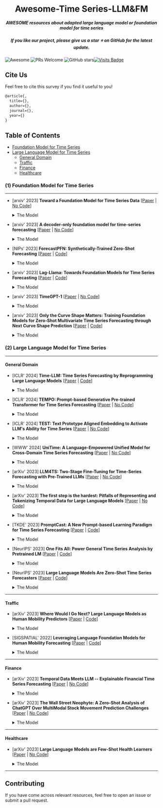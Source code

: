 <h1 align="center"> Awesome-Time Series-LLM&FM</h2>
<h5 align="center">AWESOME resources about adapted large language model or foundation model for time series</h5>

<h5 align="center"> If you like our project, please give us a star ⭐ on GitHub for the latest update.</h5>

![Awesome](https://cdn.rawgit.com/sindresorhus/awesome/d7305f38d29fed78fa85652e3a63e154dd8e8829/media/badge.svg) ![PRs Welcome](https://img.shields.io/badge/PRs-Welcome-green) ![GitHub stars](https://img.shields.io/github/stars/start2020/Awesome-TimeSeries-LLM-FM.svg)[![Visits Badge](https://badges.pufler.dev/visits/start2020/Awesome-TimeSeries-LLM-FM)](https://badges.pufler.dev/visits/start2020/Awesome-TimeSeries-LLM-FM)

## Cite Us

Feel free to cite this survey if you find it useful to you!
```
@article{,
  title={}, 
  author={},
  journal={},
  year={}
}
```



## Table of Contents

- [Foundation Model for Time Series](#FM)
- [Large Language Model for Time Series](#LLM)
  - [General Domain](#gen)
  - [Traffic](#tra)
  - [Finance](#fin)
  - [Healthcare](#hea)

### (1) Foundation Model for Time Series
<a id="FM"></a> 
***
*  [arxiv' 2023] **Toward a Foundation Model for Time Series Data** [[Paper](https://arxiv.org/abs/2310.03916) | [No Code](link)]
    <details close>
    <summary>The Model</summary>
    <p align="center"><img width="75%" src="Figures/Towa.png" /></p>
    </details>
*  [arxiv' 2023] **A decoder-only foundation model for time-series forecasting** [[Paper](https://arxiv.org/abs/2310.10688) | [No Code](link)]
    <details close>
    <summary>The Model</summary>
    <p align="center"><img width="75%" src="Figures/Adec.png" /></p>
    </details>

*  [NIPs' 2023] **ForecastPFN: Synthetically-Trained Zero-Shot Forecasting** [[Paper](https://arxiv.org/abs/2311.01933) | [Code](https://github.com/abacusai/forecastpfn)]
  
    <details close>
    <summary>The Model</summary>
    <p align="center"><img width="75%" src="Figures/Fore.png" /></p>
    </details>

*  [arxiv' 2023] **Lag-Llama: Towards Foundation Models for Time Series Forecasting** [[Paper](https://arxiv.org/abs/2310.08278) | [Code](https://github.com/kashif/pytorch-transformer-ts)]
  
    <details close>
    <summary>The Model</summary>
    <p align="center"><img width="75%" src="Figures/LagL.png" /></p>
    </details>

*  [arxiv' 2023] **TimeGPT-1** [[Paper](https://arxiv.org/abs/2310.03589) | [No Code](link)]
    <details close>
    <summary>The Model</summary>
    <p align="center"><img width="75%" src="Figures/TimeG.png" /></p>
    </details>

*  [arxiv' 2023] **Only the Curve Shape Matters: Training Foundation Models for Zero-Shot Multivariate Time Series Forecasting through Next Curve Shape Prediction** [[Paper](https://arxiv.org/abs/2402.07570) | [Code](https://github.com/cfeng783/GTT)]
  
    <details close>
    <summary>The Model</summary>
    <p align="center"><img width="75%" src="Figures/Only.png" /></p>
    </details>




### (2) Large Language Model for Time Series
<a id="LLM"></a> 
***
#### General Domain
<a id="gen"></a> 
*  [ICLR' 2024] **Time-LLM: Time Series Forecasting by Reprogramming Large Language Models** [[Paper](https://arxiv.org/abs/2310.01728) | [Code](https://github.com/KimMeen/Time-LLM)]
  
    <details close>
    <summary>The Model</summary>
    <p align="center"><img width="75%" src="Figures/Time.png" /></p>
    </details>

*  [ICLR' 2024] **TEMPO: Prompt-based Generative Pre-trained Transformer for Time Series Forecasting** [[Paper](https://arxiv.org/abs/2310.04948) | [No Code](Link)]
  
    <details close>
    <summary>The Model</summary>
    <p align="center"><img width="75%" src="Figures/TEMP.png" /></p>
    </details>

*  [ICLR' 2024] **TEST: Text Prototype Aligned Embedding to Activate LLM's Ability for Time Series** [[Paper](https://arxiv.org/abs/2308.08241) | [No Code](Link)]
  
    <details close>
    <summary>The Model</summary>
    <p align="center"><img width="75%" src="Figures/TEST.png" /></p>
    </details>

*  [WWW' 2024] **UniTime: A Language-Empowered Unified Model for Cross-Domain Time Series Forecasting** [[Paper](https://arxiv.org/abs/2310.09751) | [No Code](Link)]
  
    <details close>
    <summary>The Model</summary>
    <p align="center"><img width="75%" src="Figures/UniT.png" /></p>
    </details>

  
*  [arXiv' 2023] **LLM4TS: Two-Stage Fine-Tuning for Time-Series Forecasting with Pre-Trained LLMs** [[Paper](https://arxiv.org/abs/2308.08469) | [No Code](Link)]
  
    <details close>
    <summary>The Model</summary>
    <p align="center"><img width="75%" src="Figures/LLM4.png" /></p>
    </details>

  
*  [arXiv' 2023] **The first step is the hardest: Pitfalls of Representing and Tokenizing Temporal Data for Large Language Models** [[Paper](https://arxiv.org/abs/2309.06236) | [No Code](Link)]
  
    <details close>
    <summary>The Model</summary>
    <p align="center"><img width="75%" src="Figures/The.png" /></p>
    </details>

*  [TKDE' 2023] **PromptCast: A New Prompt-based Learning Paradigm for Time Series Forecasting** [[Paper](https://arxiv.org/abs/2210.08964) | [Code](https://github.com/HaoUNSW/PISA)]
  
    <details close>
    <summary>The Model</summary>
    <p align="center"><img width="75%" src="Figures/Prom.png" /></p>
    </details>

*  [NeurIPS' 2023] **One Fits All: Power General Time Series Analysis by Pretrained LM** [[Paper](https://arxiv.org/abs/2302.11939) | [Code](https://github.com/DAMO-DI-ML/NeurIPS2023-One-Fits-All)]
  
    <details close>
    <summary>The Model</summary>
    <p align="center"><img width="75%" src="Figures/One.png" /></p>
    </details>

*  [NeurIPS' 2023] **Large Language Models Are Zero-Shot Time Series Forecasters** [[Paper](https://arxiv.org/abs/2310.07820) | [Code](https://github.com/ngruver/llmtime)]
  
    <details close>
    <summary>The Model</summary>
    <p align="center"><img width="75%" src="Figures/Larg.png" /></p>
    </details>



***
#### Traffic
<a id="tra"></a> 
*  [arXiv' 2023] **Where Would I Go Next? Large Language Models as Human Mobility Predictors** [[Paper](https://arxiv.org/abs/2308.15197) | [Code](https://github.com/xlwang233/LLM-Mob)]
  
    <details close>
    <summary>The Model</summary>
    <p align="center"><img width="75%" src="Figures/Wher.png" /></p>
    </details>

*  [SIGSPATIAL' 2022] **Leveraging Language Foundation Models for Human Mobility Forecasting** [[Paper](https://arxiv.org/abs/2209.05479) | [Code](https://github.com/cruiseresearchgroup/AuxMobLCast)]
  
    <details close>
    <summary>The Model</summary>
    <p align="center"><img width="75%" src="Figures/Leve.png" /></p>
    </details>

***
#### Finance
<a id="fin"></a> 
*  [arXiv' 2023] **Temporal Data Meets LLM -- Explainable Financial Time Series Forecasting** [[Paper](https://arxiv.org/abs/2306.11025) | [No Code](Link)]
  
    <details close>
    <summary>The Model</summary>
    <p align="center"><img width="75%" src="Figures/Tempo.png" /></p>
    </details>

  
*  [arXiv' 2023] **The Wall Street Neophyte: A Zero-Shot Analysis of ChatGPT Over MultiModal Stock Movement Prediction Challenges** [[Paper](https://arxiv.org/abs/2304.05351) | [No Code](Link)]
  
    <details close>
    <summary>The Model</summary>
    <p align="center"><img width="75%" src="Figures/TheW.png" /></p>
    </details>

***
#### Healthcare
<a id="hea"></a> 

*  [arXiv' 2023] **Large Language Models are Few-Shot Health Learners** [[Paper](https://arxiv.org/abs/2305.15525) | [No Code](Link)]
  
    <details close>
    <summary>The Model</summary>
    <p align="center"><img width="75%" src="Figures/LargL.png" /></p>
    </details>

***
## Contributing

If you have come across relevant resources, feel free to open an issue or submit a pull request.
